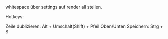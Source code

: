 
whitespace über settings auf render all stellen.

Hotkeys:

Zeile dublizieren: Alt + Umschalt(Shift) + Pfeil Oben/Unten
Speichern: Strg + S